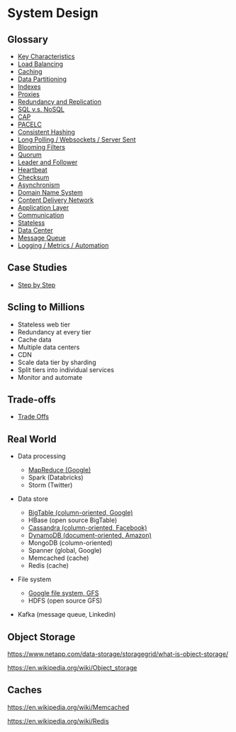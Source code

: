 # System Design

## Glossary
-   [Key Characteristics](./characteristics.md) 
-   [Load Balancing](./load_balancing.md)
-   [Caching](./caching.md)
-   [Data Partitioning](./partition.md)
-   [Indexes](./indexes.md)
-   [Proxies](./proxies.md)
-   [Redundancy and Replication](./redundancy.md)
-   [SQL v.s. NoSQL](./sql.md)
-   [CAP](./cap.md)
-   [PACELC](./pacelc.md)
-   [Consistent Hashing](./consistent.md)
-   [Long Polling / Websockets / Server Sent](./polling.md)
-   [Blooming Filters](./blooming.md)
-   [Quorum](./quorum.md)
-   [Leader and Follower](./leader.md)
-   [Heartbeat](./heartbeat.md)
-   [Checksum](./checksum.md)
-   [Asynchronism](./async.md)
-   [Domain Name System](./dns.md)
-   [Content Delivery Network](./cdn.md)
-   [Application Layer](./application.md)
-   [Communication](./communication.md)
-   [Stateless](./stateless.md)
-   [Data Center](./center.md)
-   [Message Queue](./message.md)
-   [Logging / Metrics / Automation](./logging.md)

## Case Studies
-   [Step by Step](./guide.md)

## Scling to Millions
-   Stateless web tier
-   Redundancy at every tier
-   Cache data
-   Multiple data centers
-   CDN
-   Scale data tier by sharding
-   Split tiers into individual services
-   Monitor and automate

## Trade-offs
-   [Trade Offs](./trade.md)

## Real World
-   Data processing
    -   [MapReduce (Google)](https://research.google.com/archive/mapreduce-osdi04.pdf)
    -   Spark (Databricks)
    -   Storm (Twitter)

-   Data store
    -   [BigTable (column-oriented, Google)](https://research.google.com/archive/bigtable-osdi06.pdf)
    -   HBase (open source BigTable)
    -   [Cassandra (column-oriented, Facebook)](http://www.cl.cam.ac.uk/~ey204/teaching/ACS/R212_2014_2015/papers/lakshman_ladis_2009.pdf)
    -   [DynamoDB (document-oriented, Amazon)](https://www.amazon.science/publications/dynamo-amazons-highly-available-key-value-store)
    -   MongoDB (column-oriented)
    -   Spanner (global, Google)
    -   Memcached (cache)
    -   Redis (cache)

-   File system
    -   [Google file system, GFS](https://research.google/pubs/pub51/)
    -   HDFS (open source GFS)

-   Kafka (message queue, Linkedin)

## Object Storage

https://www.netapp.com/data-storage/storagegrid/what-is-object-storage/

https://en.wikipedia.org/wiki/Object_storage

## Caches
https://en.wikipedia.org/wiki/Memcached

https://en.wikipedia.org/wiki/Redis

